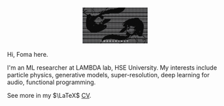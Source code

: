 <p align="center">
  <img width=30% src="https://raw.githubusercontent.com/xiyori/termvideo/main/pic/lagtrain.jpg">
</p>

Hi, Foma here.

I'm an ML researcher at LAMBDA lab, HSE University. My interests include particle physics, generative models, super-resolution, deep learning for audio, functional programming.

See more in my $\LaTeX$ [CV](https://github.com/xiyori/CV/blob/main/CV/main.pdf).
